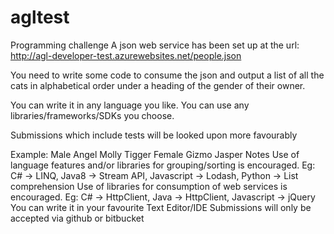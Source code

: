 # agltest

Programming challenge
A json web service has been set up at the url: http://agl-developer-test.azurewebsites.net/people.json

You need to write some code to consume the json and output a list of all the cats in alphabetical order under a heading of the gender of their owner.

You can write it in any language you like. You can use any libraries/frameworks/SDKs you choose.

Submissions which include tests will be looked upon more favourably

Example:
Male
Angel
Molly
Tigger
Female
Gizmo
Jasper
Notes
Use of language features and/or libraries for grouping/sorting is encouraged. Eg: C# -> LINQ, Java8 -> Stream API, Javascript -> Lodash, Python -> List comprehension
Use of libraries for consumption of web services is encouraged. Eg: C# -> HttpClient, Java -> HttpClient, Javascript -> jQuery
You can write it in your favourite Text Editor/IDE
Submissions will only be accepted via github or bitbucket
